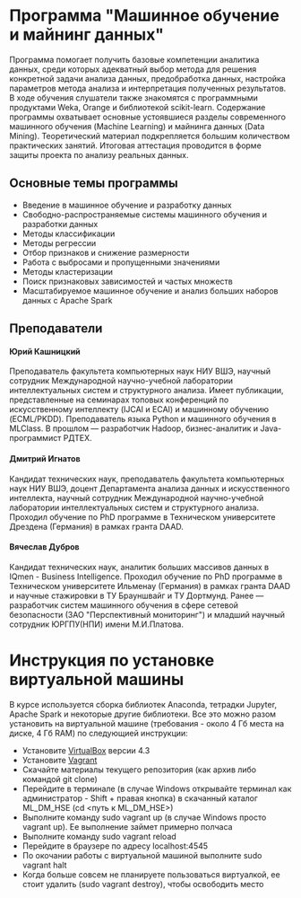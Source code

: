 # Программа "Машинное обучение и майнинг данных"
Программа помогает получить базовые компетенции аналитика данных, среди которых адекватный выбор метода для решения конкретной задачи анализа данных, предобработка данных, настройка параметров метода анализа и интерпретация полученных результатов.  В ходе обучения слушатели также знакомятся с программными продуктами Weka, Orange и библиотекой scikit-learn. Содержание программы охватывает основные устоявшиеся разделы современного машинного обучения (Machine Learning) и майнинга данных (Data Mining).
Теоретический материал подкрепляется большим количеством практических занятий. 
Итоговая аттестация проводится в форме защиты проекта по анализу реальных данных.

## Основные темы программы
- Введение в машинное обучение и разработку данных
- Свободно-распространяемые системы машинного обучения и разработки данных
- Методы классификации
- Методы регрессии
- Отбор признаков и снижение размерности
- Работа с выбросами и пропущенными значениями
- Методы кластеризации
- Поиск признаковых зависимостей и частых множеств
- Масштабируемое машинное обучение и анализ больших наборов данных с Apache Spark

## Преподаватели
#### Юрий Кашницкий
Преподаватель факультета компьютерных наук НИУ ВШЭ, научный сотрудник  Международной научно-учебной лаборатории интеллектуальных систем и структурного анализа.  Имеет публикации, представленные на семинарах топовых конференций по искусственному интеллекту (IJCAI и ECAI) и машинному обучению (ECML/PKDD). Преподаватель языка Python и машинного обучения в MLClass. В прошлом — разработчик Hadoop, бизнес-аналитик и Java-программист РДТЕХ.

#### Дмитрий Игнатов
Кандидат технических наук, преподаватель факультета компьютерных наук НИУ ВШЭ, доцент Департамента анализа данных и искусственного интеллекта, научный сотрудник Международной научно-учебной лаборатории интеллектуальных систем и структурного анализа.  Проходил обучение по PhD программе в Техническом университете Дрездена (Германия) в рамках гранта DAAD.

#### Вячеслав Дубров 
Кандидат технических наук, аналитик больших массивов данных в IQmen - Business Intelligence. Проходил обучение по PhD программе в Техническом университете Ильменау (Германия) в рамках гранта DAAD и научные стажировки в ТУ Брауншвайг и ТУ Дортмунд. Ранее — разработчик систем машинного обучения в сфере сетевой безопасности (ЗАО "Перспективный мониторинг") и младший научный сотрудник ЮРГПУ(НПИ) имени М.И.Платова.

# Инструкция по установке виртуальной машины
В курсе используется сборка библиотек Anaconda, тетрадки Jupyter, Apache Spark и некоторые другие библиотеки.
Все это можно разом установить на виртуальной машине (требования - около 4 Гб места на диске, 4 Гб RAM) по следующией инструкции:
- Установите [VirtualBox](https://www.virtualbox.org/wiki/Download_Old_Builds_4_3) версии 4.3
- Установите [Vagrant](https://www.vagrantup.com/downloads.html)
- Скачайте материалы текущего репозитория (как архив либо командой git clone)
- Перейдите в терминале (в случае Windows открывайте терминал как администратор - Shift + правая кнопка) в скачанный каталог ML_DM_HSE (cd <путь к ML_DM_HSE>)
- Выполните команду sudo vagrant up (в случае Windows просто vagrant up). Ее выполнение займет примерно полчаса
- Выполните команду sudo vagrant reload
- Перейдите в браузере по адресу localhost:4545
- По окочании работы с виртуальной машиной выполните sudo vagrant halt
- Когда больше совсем не планируете пользоваться виртуалкой, ее стоит удалить (sudo vagrant destroy), чтобы освободить место
